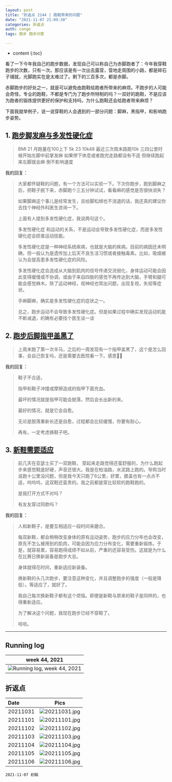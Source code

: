 ```yaml
---
layout: post
title: "折返点 2144 | 跑鞋带来的问题"
date: "2021-11-07 21:09:30"
categories: 折返点
auth: conge
tags: 跑步 跑步问答

---
```

* content
{:toc}

看了一下今年我自己的跑步数据，发现自己可以称自己为赤脚跑者了：今年我穿鞋跑步的次数，只有一次。那应该是有一次出去露营，营地走周围的小路，都是碎石子铺就，光脚跑实在是太难过了。剩下的三百多次，都是赤脚。

赤脚跑步的好处之一，就是可以避免由跑鞋给跑者所带来的麻烦。不跑步的人可能会奇怪，专业的跑鞋，不都是专门为了跑步所特制的吗？一双好的跑鞋，不是应该为跑者的锻炼提供更好的保护和支持吗，为什么跑鞋还会给跑者带来麻烦？

下面我就举例子，说一说穿鞋的人会遇到的一部分问题：脚麻，黑指甲，和影响跑步姿势。





## 1. [跑步脚发麻与多发性硬化症](https://douc.cc/4244TW)

> BMI 21 月跑量在100上下 5k 23 10k48 最近三次周末路跑10k 三四公里时候开始左脚中前掌发麻 如果停下休息或者跑完走路都没有不适 但继续跑起来左脚就会麻 倒不影响速度

我的回复：

> 大家都怀疑鞋的问题，有一个方法可以实验一下。下次你跑步，跑到脚麻之后，把鞋子脱下来，赤脚跑个三五分钟试试，看看麻的感觉是否很快消失？
> 
> 如果脚麻这个事儿是经常发生，且给脚松绑也不消退的话，我还真的建议你去找个神经外科医生咨询一下。
> 
> 上面有人提到多发性硬化症，我说两句这个。
> 
> 多发性硬化症 和运动的关系，不是运动会导致多发性硬化症，而是多发性硬化症会损害运动技能。
> 
> 多发性硬化症是一种神经系统疾病，也就是大脑的疾病。目前的病因还未明确，但一般认为是遗传加上后天不良生活习惯或者接触毒素。比如，吸烟被认为会提高患多发性硬化症的风险。
> 
> 多发性硬化症会造成从大脑到肌肉的信号传递交流弱化，身体运动可能会因此变得缓慢或不协调，或由于来自四肢的感觉不再传达到大脑，手臂和腿可能会感觉麻木。除了运动神经，视神经也常出问题，出现复视，失视等症状。
> 
> 手麻脚麻，确实是多发性硬化症的症状之一。
> 
> 总之，跑步运动不会导致多发性硬化症。但是如果过程中确实发现运动机能不断减退，的确有必要找个医生谈一谈

## 2. [跑步后脚指甲盖黑了 ](https://douc.cc/3xpLVq)

> 上周末跑了第一次半马，之后的一周发现有一个指甲盖黑了，这个是怎么回事，会自己恢复吗，还是需要去医院看一下。感恩🙏🏻

我的回复：

> 鞋子不合适，
> 
> 指甲和鞋子冲撞或摩擦造成的指甲下面充血。
> 
> 最坏的情况就是指甲可能会脱落，然后会长出新的来。
> 
> 最好的情况，就是它会自愈。
> 
> 无论是脱落重新长还是自愈，过程都会比较缓慢，你要有耐心。
> 
> 再有，一定考虑换鞋子吧。

## 3. [新鞋需要适应](https://douc.cc/3gIHna)

> 前几天在亚瑟士买了一双跑鞋， 穿起来走路觉得还蛮舒服的，为什么跑起步来感觉鞋底好硬，声音还很大。我是在柏油路，水泥路上跑的。导购当时说跑十公里没问题，但是我今天只跑了6公里，好累，膝盖也有一点点不适，呜呜呜，这双鞋还蛮贵的。我之前都是穿比较软的跑鞋跑的。
> 
> 是我打开方式不对吗？
> 
> 有友友穿过同款吗？

我的回复：

> 人和新鞋子，是要互相适应一段时间来磨合。
> 
> 每双新鞋，都会稍稍改变身体的原有运动姿势，跑步的应力分布也会改变，原先不怎么被用到的肌肉，可能会因为应力分布变化，需要重新锻炼。于是，就容易累，容易跑得成绩不如从前，严重的还容易受伤。这就是为什么在比赛日换新装备是跑步大忌。
> 
> 身体就得花时间，重新适应新装备。
> 
> 换新鞋的头几次跑步，要注意这种变化，并且调整跑步的强度（一般是降低）。等适应了，就好了。
> 
> 我自己每次换新鞋子都有这个烦恼。即便是新鞋与原来的鞋子是同样的，也得重新适应。
> 
> 为了解决这个问题，我现在跑步已经不穿鞋了。
> 
> 哈哈。

----

## Running log

|week 44, 2021|
|:----:|
|![Running log, week 44, 2021](/assets/images/折返点/2021_wk44.png)|


## 折返点

|Date|Pics|
|:----|:----:|
|20211031|![20211031.jpg](/assets/images/折返点/20211031.jpg)  |
|20211101|![20211101.jpg](/assets/images/折返点/20211101.jpg)  |
|20211102|![20211102.jpg](/assets/images/折返点/20211102.jpg)  |
|20211103|![20211103.jpg](/assets/images/折返点/20211103.jpg)  |
|20211104|![20211104.jpg](/assets/images/折返点/20211104.jpg)  |
|20211105|![20211105.jpg](/assets/images/折返点/20211105.jpg)  |
|20211106|![20211106.jpg](/assets/images/折返点/20211106.jpg)  |


```
2021-11-07 初稿
```